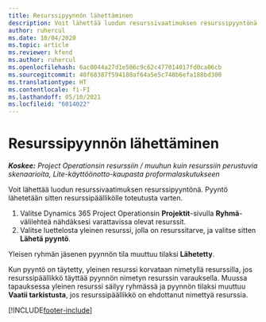 ```yaml
---
title: Resurssipyynnön lähettäminen
description: Voit lähettää luodun resurssivaatimuksen resurssipyyntönä. Pyyntö lähetetään sitten resurssipäällikölle toteutusta varten.
author: ruhercul
ms.date: 10/04/2020
ms.topic: article
ms.reviewer: kfend
ms.author: ruhercul
ms.openlocfilehash: 6ac0044a27d1e506c9c62c477014017fd0ca06cb
ms.sourcegitcommit: 40f68387f594180af64a5e5c748b6efa188bd300
ms.translationtype: HT
ms.contentlocale: fi-FI
ms.lasthandoff: 05/10/2021
ms.locfileid: "6014022"
---
```

# <a name="submit-a-resource-request"></a>Resurssipyynnön lähettäminen

_**Koskee:** Project Operationsin resurssiin / muuhun kuin resurssiin perustuvia skenaarioita, Lite-käyttöönotto-kaupasta proformalaskutukseen_

Voit lähettää luodun resurssivaatimuksen resurssipyyntönä. Pyyntö lähetetään sitten resurssipäällikölle toteutusta varten.

1. Valitse Dynamics 365 Project Operationsin **Projektit**-sivulla **Ryhmä**-välilehteä nähdäksesi varattavissa olevat resurssit. 
2. Valitse luettelosta yleinen resurssi, jolla on resurssitarve, ja valitse sitten **Lähetä pyyntö**.

Yleisen ryhmän jäsenen pyynnön tila muuttuu tilaksi **Lähetetty**.

Kun pyyntö on täytetty, yleinen resurssi korvataan nimetyllä resurssilla, jos resurssipäällikkö täyttää pyynnön nimetyn resurssin varauksella. Muussa tapauksessa yleinen resurssi säilyy ryhmässä ja pyynnön tilaksi muuttuu **Vaatii tarkistusta**, jos resurssipäällikkö on ehdottanut nimettyä resurssia.


[!INCLUDE[footer-include](../includes/footer-banner.md)]